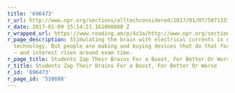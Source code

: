 ```yaml
---
title: '696473'
r_url: http://www.npr.org/sections/alltechconsidered/2017/01/07/507133313/students-zap-their-brains-for-a-boost-for-better-or-worse
r_date: 2017-01-09 15:14:21.161000000 Z
r_wrapped_url: https://www.reading.am/p/4z3a/http://www.npr.org/sections/alltechconsidered/2017/01/07/507133313/students-zap-their-brains-for-a-boost-for-better-or-worse
r_page_description: Stimulating the brain with electrical currents is exploratory
  technology. But people are making and buying devices that do that for use at home
  — and interest rises around exam time.
r_page_title: Students Zap Their Brains For a Boost, For Better Or Worse
r_title: Students Zap Their Brains For a Boost, For Better Or Worse
r_id: '696473'
r_page_id: '510688'
---
```


